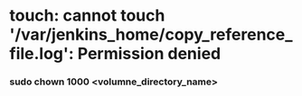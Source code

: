 # touch: cannot touch '/var/jenkins_home/copy_reference_file.log': Permission denied

### sudo chown 1000 <volumne_directory_name>
